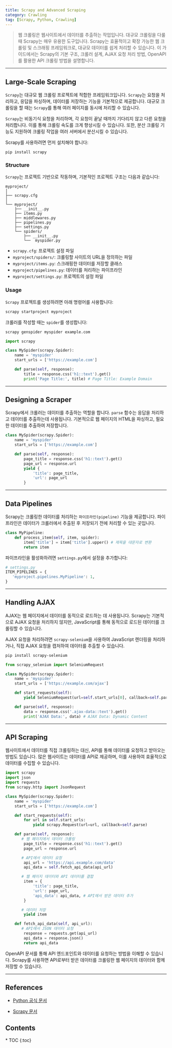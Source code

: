```yaml
---
title: Scrapy and Advanced Scraping
category: Crawling
tag: [Scrapy, Python, Crawling]
---
```


> 웹 크롤링은 웹사이트에서 데이터를 추출하는 작업입니다. 대규모 크롤링을 다룰 때 Scrapy는 매우 유용한 도구입니다. Scrapy는 효율적이고 확장 가능한 웹 크롤링 및 스크래핑 프레임워크로, 대규모 데이터를 쉽게 처리할 수 있습니다. 이 가이드에서는 Scrapy의 기본 구조, 크롤러 설계, AJAX 요청 처리 방법, OpenAPI를 활용한 API 크롤링 방법을 설명합니다.

---

## Large-Scale Scraping
`Scrapy`는 대규모 웹 크롤링 프로젝트에 적합한 프레임워크입니다. `Scrapy`는 요청을 처리하고, 응답을 파싱하며, 데이터를 저장하는 기능을 기본적으로 제공합니다. 대규모 크롤링을 할 때는 `Scrapy`를 통해 여러 페이지를 동시에 처리할 수 있습니다.

`Scrapy`는 비동기식 요청을 처리하며, 각 요청이 끝날 때까지 기다리지 않고 다른 요청을 처리합니다. 이를 통해 크롤링 속도를 크게 향상시킬 수 있습니다. 또한, 분산 크롤링 기능도 지원하여 크롤링 작업을 여러 서버에서 분산시킬 수 있습니다.

Scrapy를 사용하려면 먼저 설치해야 합니다:
```
pip install scrapy
```

### Structure
`Scrapy`는 프로젝트 기반으로 작동하며, 기본적인 프로젝트 구조는 다음과 같습니다:

```plaintext
myproject/
│
├── scrapy.cfg
│
└── myproject/
    ├── __init__.py
    ├── items.py
    ├── middlewares.py
    ├── pipelines.py
    ├── settings.py
    └── spiders/
        ├── __init__.py
        └──  myspider.py
```
- `scrapy.cfg`: 프로젝트 설정 파일
- `myproject/spiders/`: 크롤링할 사이트의 URL을 정의하는 파일
- `myproject/items.py`: 스크래핑한 데이터를 저장할 클래스
- `myproject/pipelines.py`: 데이터를 처리하는 파이프라인
- `myproject/settings.py`: 프로젝트의 설정 파일

### Usage

`Scrapy` 프로젝트를 생성하려면 아래 명령어를 사용합니다:
```bash
scrapy startproject myproject
```

크롤러를 작성할 때는 `spider`를 생성합니다:
```bash
scrapy genspider myspider example.com
```

```python
import scrapy

class MySpider(scrapy.Spider):
    name = 'myspider'
    start_urls = ['https://example.com']

    def parse(self, response):
        title = response.css('h1::text').get()
        print('Page Title:', title) # Page Title: Example Domain
```

---

## Designing a Scraper
Scrapy에서 크롤러는 데이터를 추출하는 역할을 합니다. `parse` 함수는 응답을 처리하고 데이터를 추출하는데 사용됩니다. 기본적으로 웹 페이지의 HTML을 파싱하고, 필요한 데이터를 추출하여 저장합니다.

```python
class MySpider(scrapy.Spider):
    name = 'myspider'
    start_urls = ['https://example.com']

    def parse(self, response):
        page_title = response.css('h1::text').get()
        page_url = response.url
        yield {
            'title': page_title,
            'url': page_url
        }
```

---

## Data Pipelines
Scrapy는 크롤링한 데이터를 처리하는 `파이프라인(pipeline)` 기능을 제공합니다. 파이프라인은 데이터가 크롤러에서 추출된 후 저장되기 전에 처리할 수 있는 곳입니다.

```python
class MyPipeline:
    def process_item(self, item, spider):
        item['title'] = item['title'].upper() # 제목을 대문자로 변환
        return item
```

파이프라인을 활성화하려면 `settings.py`에서 설정을 추가합니다:
```python
# settings.py
ITEM_PIPELINES = {
   'myproject.pipelines.MyPipeline': 1,
}
```

---

## Handling AJAX
AJAX는 웹 페이지에서 데이터를 동적으로 로드하는 데 사용됩니다. Scrapy는 기본적으로 AJAX 요청을 처리하지 않지만, JavaScript를 통해 동적으로 로드된 데이터를 크롤링할 수 있습니다.

AJAX 요청을 처리하려면 `scrapy-selenium`을 사용하여 JavaScript 렌더링을 처리하거나, 직접 AJAX 요청을 캡처하여 데이터를 추출할 수 있습니다.

```bash
pip install scrapy-selenium
```

```python
from scrapy_selenium import SeleniumRequest

class MySpider(scrapy.Spider):
    name = 'myspider'
    start_urls = ['https://example.com/ajax']

    def start_requests(self):
        yield SeleniumRequest(url=self.start_urls[0], callback=self.parse)

    def parse(self, response):
        data = response.css('.ajax-data::text').get()
        print('AJAX Data:', data) # AJAX Data: Dynamic Content
```

---

## API Scraping 
웹사이트에서 데이터를 직접 크롤링하는 대신, API를 통해 데이터를 요청하고 받아오는 방법도 있습니다. 많은 웹사이트는 데이터를 API로 제공하며, 이를 사용하여 효율적으로 데이터를 수집할 수 있습니다.

```python
import scrapy
import json
import requests
from scrapy.http import JsonRequest

class MySpider(scrapy.Spider):
    name = 'myspider'
    start_urls = ['https://example.com']

    def start_requests(self):
        for url in self.start_urls:
            yield scrapy.Request(url=url, callback=self.parse)

    def parse(self, response):
       # 웹 페이지에서 데이터 크롤링
        page_title = response.css('h1::text').get()
        page_url = response.url

       # API에서 데이터 요청
        api_url = 'https://api.example.com/data'
        api_data = self.fetch_api_data(api_url)

       # 웹 페이지 데이터와 API 데이터를 결합
        item = {
            'title': page_title,
            'url': page_url,
            'api_data': api_data, # API에서 받은 데이터 추가
        }

       # 데이터 저장
        yield item

    def fetch_api_data(self, api_url):
       # API에서 JSON 데이터 요청
        response = requests.get(api_url)
        api_data = response.json()
        return api_data
```

OpenAPI 문서를 통해 API 엔드포인트와 데이터를 요청하는 방법을 이해할 수 있습니다. Scrapy를 사용하면 API로부터 받은 데이터를 크롤링한 웹 페이지의 데이터와 함께 저장할 수 있습니다.


---

## References
- [Python 공식 문서](https://docs.python.org/3/)
* [Scrapy 문서](https://scrapy.org/)

<nav class='post-toc' markdown='1'>
  <h2>Contents</h2>
* TOC
{:toc}
</nav>
